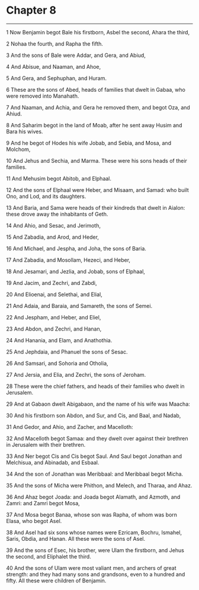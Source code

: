 # Chapter 8

***

1 Now Benjamin begot Bale his firstborn, Asbel the second, Ahara the third,

2 Nohaa the fourth, and Rapha the fifth.

3 And the sons of Bale were Addar, and Gera, and Abiud,

4 And Abisue, and Naaman, and Ahoe,

5 And Gera, and Sephuphan, and Huram.

6 These are the sons of Abed, heads of families that dwelt in Gabaa, who were removed into Manahath.

7 And Naaman, and Achia, and Gera he removed them, and begot Oza, and Ahiud.

8 And Saharim begot in the land of Moab, after he sent away Husim and Bara his wives.

9 And he begot of Hodes his wife Jobab, and Sebia, and Mosa, and Molchom,

10 And Jehus and Sechia, and Marma. These were his sons heads of their families.

11 And Mehusim begot Abitob, and Elphaal.

12 And the sons of Elphaal were Heber, and Misaam, and Samad: who built Ono, and Lod, and its daughters.

13 And Baria, and Sama were heads of their kindreds that dwelt in Aialon: these drove away the inhabitants of Geth.

14 And Ahio, and Sesac, and Jerimoth,

15 And Zabadia, and Arod, and Heder,

16 And Michael, and Jespha, and Joha, the sons of Baria.

17 And Zabadia, and Mosollam, Hezeci, and Heber,

18 And Jesamari, and Jezlia, and Jobab, sons of Elphaal,

19 And Jacim, and Zechri, and Zabdi,

20 And Elioenai, and Selethai, and Elial,

21 And Adaia, and Baraia, and Samareth, the sons of Semei.

22 And Jespham, and Heber, and Eliel,

23 And Abdon, and Zechri, and Hanan,

24 And Hanania, and Elam, and Anathothia.

25 And Jephdaia, and Phanuel the sons of Sesac.

26 And Samsari, and Sohoria and Otholia,

27 And Jersia, and Elia, and Zechri, the sons of Jeroham.

28 These were the chief fathers, and heads of their families who dwelt in Jerusalem.

29 And at Gabaon dwelt Abigabaon, and the name of his wife was Maacha:

30 And his firstborn son Abdon, and Sur, and Cis, and Baal, and Nadab,

31 And Gedor, and Ahio, and Zacher, and Macelloth:

32 And Macelloth begot Samaa: and they dwelt over against their brethren in Jerusalem with their brethren.

33 And Ner begot Cis and Cis begot Saul. And Saul begot Jonathan and Melchisua, and Abinadab, and Esbaal.

34 And the son of Jonathan was Meribbaal: and Meribbaal begot Micha.

35 And the sons of Micha were Phithon, and Melech, and Tharaa, and Ahaz.

36 And Ahaz begot Joada: and Joada begot Alamath, and Azmoth, and Zamri: and Zamri begot Mosa,

37 And Mosa begot Banaa, whose son was Rapha, of whom was born Elasa, who begot Asel.

38 And Asel had six sons whose names were Ezricam, Bochru, Ismahel, Saris, Obdia, and Hanan. All these were the sons of Asel.

39 And the sons of Esec, his brother, were Ulam the firstborn, and Jehus the second, and Eliphalet the third.

40 And the sons of Ulam were most valiant men, and archers of great strength: and they had many sons and grandsons, even to a hundred and fifty. All these were children of Benjamin.

